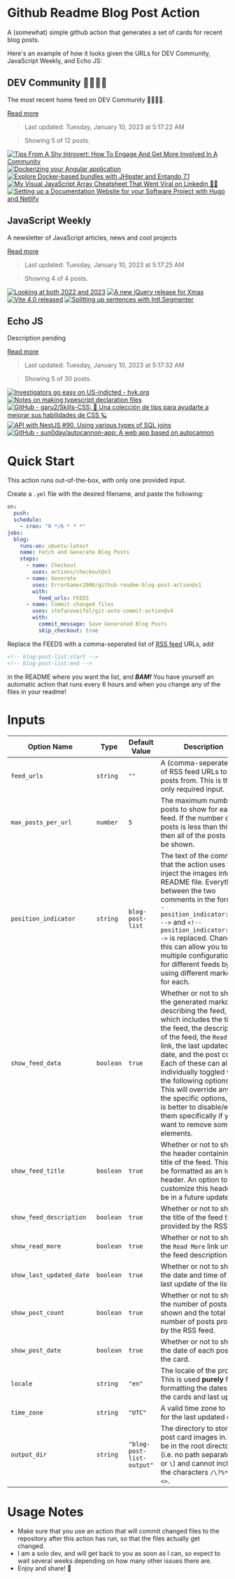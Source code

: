 # Github Readme Blog Post Action

A (somewhat) simple github action that generates a set of cards for recent blog posts.

Here's an example of how it looks given the URLs for DEV Community, JavaScript Weekly, and Echo JS:

<!-- post-list:start -->
## DEV Community 👩‍💻👨‍💻

The most recent home feed on DEV Community 👩‍💻👨‍💻.

[Read more](https://dev.to)
> Last updated: Tuesday, January 10, 2023 at 5:17:22 AM

> Showing 5 of 12 posts.

[![Tips From A Shy Introvert: How To Engage And Get More Involved In A Community](https://raw.githubusercontent.com/ErrorGamer2000/github-readme-blog-post-action/main/generated_files/DEV_Community_👩‍💻👨‍💻/Tips_From_A_Shy_Introvert__How_To_Engage_And_Get_More_Involved_In_A_Community.svg)](https://dev.to/adiatiayu/tips-from-a-shy-introvert-how-to-engage-and-get-more-involved-in-a-community-468b)
[![Dockerizing your Angular application](https://raw.githubusercontent.com/ErrorGamer2000/github-readme-blog-post-action/main/generated_files/DEV_Community_👩‍💻👨‍💻/Dockerizing_your_Angular_application.svg)](https://dev.to/claudemotoba/dockerizing-your-angular-application-a5f)
[![Explore Docker-based bundles with JHipster and Entando 7.1](https://raw.githubusercontent.com/ErrorGamer2000/github-readme-blog-post-action/main/generated_files/DEV_Community_👩‍💻👨‍💻/Explore_Docker-based_bundles_with_JHipster_and_Entando_7.1.svg)](https://dev.to/entando/explore-docker-based-bundles-with-jhipster-and-entando-71-1b84)
[![My Visual JavaScript Array Cheatsheet That Went Viral on Linkedin 🤯🔥](https://raw.githubusercontent.com/ErrorGamer2000/github-readme-blog-post-action/main/generated_files/DEV_Community_👩‍💻👨‍💻/My_Visual_JavaScript_Array_Cheatsheet_That_Went_Viral_on_Linkedin_🤯🔥.svg)](https://dev.to/rammcodes/my-visual-javascript-array-cheatsheet-that-went-viral-on-linkedin-44bb)
[![Setting up a Documentation Website for your Software Project with Hugo and Netlify](https://raw.githubusercontent.com/ErrorGamer2000/github-readme-blog-post-action/main/generated_files/DEV_Community_👩‍💻👨‍💻/Setting_up_a_Documentation_Website_for_your_Software_Project_with_Hugo_and_Netlify.svg)](https://dev.to/erikaheidi/setting-up-a-documentation-website-for-your-software-project-with-hugo-and-netlify-4bpj)


## JavaScript Weekly

A newsletter of JavaScript articles, news and cool projects

[Read more](https://javascriptweekly.com/)
> Last updated: Tuesday, January 10, 2023 at 5:17:25 AM

> Showing 4 of 4 posts.

[![Looking at both 2022 and 2023](https://raw.githubusercontent.com/ErrorGamer2000/github-readme-blog-post-action/main/generated_files/JavaScript_Weekly/Looking_at_both_2022_and_2023.svg)](https://javascriptweekly.com/issues/620)
[![A new jQuery release for Xmas](https://raw.githubusercontent.com/ErrorGamer2000/github-readme-blog-post-action/main/generated_files/JavaScript_Weekly/A_new_jQuery_release_for_Xmas.svg)](https://javascriptweekly.com/issues/619)
[![Vite 4.0 released](https://raw.githubusercontent.com/ErrorGamer2000/github-readme-blog-post-action/main/generated_files/JavaScript_Weekly/Vite_4.0_released.svg)](https://javascriptweekly.com/issues/618)
[![Splitting up sentences with Intl.Segmenter](https://raw.githubusercontent.com/ErrorGamer2000/github-readme-blog-post-action/main/generated_files/JavaScript_Weekly/Splitting_up_sentences_with_Intl.Segmenter.svg)](https://javascriptweekly.com/issues/617)


## Echo JS

Description pending

[Read more](
http://www.echojs.com
)
> Last updated: Tuesday, January 10, 2023 at 5:17:32 AM

> Showing 5 of 30 posts.

[![
Investigators go easy on US-indicted - hvk.org
](https://raw.githubusercontent.com/ErrorGamer2000/github-readme-blog-post-action/main/generated_files/_Echo_JS_/_Investigators_go_easy_on_US-indicted_-_hvk.org_.svg)](
https://www.hvk.org/2011/1211/43.html
)
[![Notes on making typescript declaration files](https://raw.githubusercontent.com/ErrorGamer2000/github-readme-blog-post-action/main/generated_files/_Echo_JS_/Notes_on_making_typescript_declaration_files.svg)](https://adropincalm.com/blog/notes-on-making-typescript-declaration-files/)
[![GitHub - garu2/Skills-CSS: 🚀 Una colección de tips para ayudarte a mejorar sus habilidades de CSS 🪐](https://raw.githubusercontent.com/ErrorGamer2000/github-readme-blog-post-action/main/generated_files/_Echo_JS_/GitHub_-_garu2_Skills-CSS__🚀_Una_colección_de_tips_para_ayudarte_a_mejorar_sus_habilidades_de_CSS_🪐.svg)](https://github.com/garu2/Skills-CSS)
[![API with NestJS #90. Using various types of SQL joins](https://raw.githubusercontent.com/ErrorGamer2000/github-readme-blog-post-action/main/generated_files/_Echo_JS_/API_with_NestJS__90._Using_various_types_of_SQL_joins.svg)](https://wanago.io/2023/01/09/api-nestjs-sql-join/)
[![GitHub - sun0day/autocannon-app: A web app based on autocannon](https://raw.githubusercontent.com/ErrorGamer2000/github-readme-blog-post-action/main/generated_files/_Echo_JS_/GitHub_-_sun0day_autocannon-app__A_web_app_based_on_autocannon.svg)](https://github.com/sun0day/autocannon-app)


<!-- post-list:end -->

# Quick Start

This action runs out-of-the-box, with only one provided input.

Create a `.yml` file with the desired filename, and paste the following:

```yml
on:
  push:
  schedule:
    - cron: "0 */6 * * *"
jobs:
  blog:
    runs-on: ubuntu-latest
    name: Fetch and Generate Blog Posts
    steps:
      - name: Checkout
        uses: actions/checkout@v3
      - name: Generate
        uses: ErrorGamer2000/github-readme-blog-post-action@v1
        with:
          feed_urls: FEEDS
      - name: Commit changed files
        uses: stefanzweifel/git-auto-commit-action@v4
        with:
          commit_message: Save Generated Blog Posts
          skip_checkout: true
```

Replace the FEEDS with a comma-seperated list of [RSS feed](https://rss.com/blog/how-do-rss-feeds-work/) URLs, add

```md
<!-- blog-post-list:start -->
<!-- blog-post-list:end -->
```

in the README where you want the list, and **_BAM!_** You have yourself an automatic action that runs every 6 hours and when you change any of the files in your readme!

# Inputs

<table>
  <thead>
    <tr>
      <th>Option Name</th>
      <th>Type</th>
      <th>Default Value</th>
      <th>Description</th>
    </tr>
  </thead>
  <tbody>
    <tr>
      <td><code>feed_urls</code></td>
      <td><code>string</code></td>
      <td><code>""</code></td>
      <td>A (comma-seperated) list of RSS feed URLs to load posts from. This is the only required input.</td>
    </tr>
    <tr>
      <td><code>max_posts_per_url</code></td>
      <td><code>number</code></td>
      <td><code>5</code></td>
      <td>The maximum number of posts to show for each feed. If the number of posts is less than this, then all of the posts will be shown.</td>
    </tr>
    <tr>
      <td><code>position_indicator</code></td>
      <td><code>string</code></td>
      <td><code>blog-post-list</code></td>
      <td>The text of the comments that the action uses to inject the images into the README file. Everything between the two comments in the form <code>&lt;!-- position_indicator:start --&gt;</code> and <code>&lt;!-- position_indicator:end --&gt;</code> is replaced. Changing this can allow you to use multiple configurations for different feeds by using different markers for each.</td>
    </tr>
    <tr>
      <td><code>show_feed_data</code></td>
      <td><code>boolean</code></td>
      <td><code>true</code></td>
      <td>Whether or not to show the generated markdown describing the feed, which includes the title of the feed, the description of the feed, the <code>Read More</code> link, the last updated date, and the post count. Each of these can also be individually toggled with the following options. This will override any of the specific options, so it is better to disable/enable them specifically if you want to remove some elements.</td>
    </tr>
    <tr>
      <td><code>show_feed_title</code></td>
      <td><code>boolean</code></td>
      <td><code>true</code></td>
      <td>Whether or not to show the header containing the title of the feed. This will be formatted as an <code>h2</code> header. An option to customize this header will be in a future update.</td>
    </tr>
    <tr>
      <td><code>show_feed_description</code></td>
      <td><code>boolean</code></td>
      <td><code>true</code></td>
      <td>Whether or not to show the title of the feed that is provided by the RSS feed.</td>
    </tr>
    <tr>
      <td><code>show_read_more</code></td>
      <td><code>boolean</code></td>
      <td><code>true</code></td>
      <td>Whether or not to show the <code>Read More</code> link under the feed description.</td>
    </tr>
    <tr>
      <td><code>show_last_updated_date</code></td>
      <td><code>boolean</code></td>
      <td><code>true</code></td>
      <td>Whether or not to show the date and time of the last update of the list.</td>
    </tr>
    <tr>
      <td><code>show_post_count</code></td>
      <td><code>boolean</code></td>
      <td><code>true</code></td>
      <td>Whether or not to show the number of posts shown and the total number of posts provided by the RSS feed.</td>
    </tr>
    <tr>
      <td><code>show_post_date</code></td>
      <td><code>boolean</code></td>
      <td><code>true</code></td>
      <td>Whether or not to show the date of each post on the card.</td>
    </tr>
    <tr>
      <td><code>locale</code></td>
      <td><code>string</code></td>
      <td><code>"en"</code></td>
      <td>The locale of the project. This is used <strong>purely</strong> for formatting the dates of the cards and last update.</td>
    </tr>
    <tr>
      <td><code>time_zone</code></td>
      <td><code>string</code></td>
      <td><code>"UTC"</code></td>
      <td>A valid time zone to use for the last updated date.</td>
    </tr>
    <tr>
      <td><code>output_dir</code></td>
      <td><code>string</code></td>
      <td><code>"blog-post-list-output"</code></td>
      <td>The directory to store the post card images in. Must be in the root directory (i.e. no path separators <code>/</code> or <code>\</code>) and cannot include the characters <code>/\?%*:|"&lt;&gt;</code>.</td>
    </tr>
<!--
    <tr>
      <td><code></code></td>
      <td><cde></cde></td>
      <td><code></code></td>
      <td></td>
    </tr>
-->
  </tbody>
</table>

# Usage Notes

- Make sure that you use an action that will commit changed files to the repository after this action has run, so that the files actually get changed.
- I am a solo dev, and will get back to you as soon as I can, so expect to wait several weeks depending on how many other issues there are.
- Enjoy and share! 🤗
